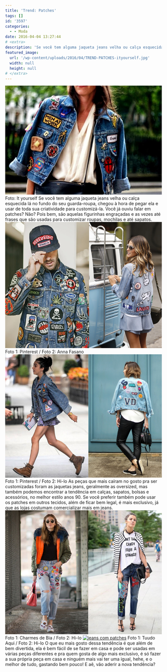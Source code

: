 ```yaml
---
title: 'Trend: Patches'
tags: []
id: '3597'
categories:
  - - Moda
date: 2016-04-04 13:27:44
# <extra>
description: 'Se você tem alguma jaqueta jeans velha ou calça esquecida lá no fundo do seu guarda-roupa, chegou à hora de pegar ela e usar de toda sua criatividade para customizá-la. Você já ouviu falar em patches? Não? Pois bem, são aquelas figurinhas engraçadas e as vezes até frases que são usadas para customizar roupas, mochilas e até sapatos. As peças que mais caíram no gosto pra ser customizadas foram as jaquetas jeans, geralmente as oversized, mas também podemos encontrar a tendência em calças, sapatos, bolsas e acessórios, no melhor estilo anos 90. Se você preferir também pode usar os patches em outros tecidos, além de ficar bem legal, é mais exclusivo, já que as lojas costumam comercializar mais em jeans. O que eu mais gosto dessa tendência é que além de bem divertida, ela é bem fácil de se fazer &hellip;'
featured_image: 
  url: '/wp-content/uploads/2016/04/TREND-PATCHES-ityourself.jpg'
  width: null
  height: null
# </extra>
---
```


[![Jaqueta com patches](/wp-content/uploads/2016/04/TREND-PATCHES-ityourself.jpg)](/wp-content/uploads/2016/04/TREND-PATCHES-ityourself.jpg) Foto: It yourself Se você tem alguma jaqueta jeans velha ou calça esquecida lá no fundo do seu guarda-roupa, chegou à hora de pegar ela e usar de toda sua criatividade para customizá-la. Você já ouviu falar em patches? Não? Pois bem, são aquelas figurinhas engraçadas e as vezes até frases que são usadas para customizar roupas, mochilas e até sapatos. [![jaqueta jeans com patches](/wp-content/uploads/2016/04/trend-patches-na-jaqueta.jpg)](/wp-content/uploads/2016/04/trend-patches-na-jaqueta.jpg) Foto 1: Pinterest / Foto 2: Anna Fasano [![tendência - patches com jeans](/wp-content/uploads/2016/04/jaquetas-com-patches.jpg)](/wp-content/uploads/2016/04/jaquetas-com-patches.jpg) Foto 1: Pinterest / Foto 2: Hi-lo As peças que mais caíram no gosto pra ser customizadas foram as jaquetas jeans, geralmente as oversized, mas também podemos encontrar a tendência em calças, sapatos, bolsas e acessórios, no melhor estilo anos 90. Se você preferir também pode usar os patches em outros tecidos, além de ficar bem legal, é mais exclusivo, já que as lojas costumam comercializar mais em jeans. [![trend - patches](/wp-content/uploads/2016/04/tendência-patches-na-calça-jeans.jpg)](/wp-content/uploads/2016/04/tendência-patches-na-calça-jeans.jpg) Foto 1: Charmes de Bia / Foto 2: Hi-lo [![jeans com patches](/wp-content/uploads/2016/04/calça-com-patches.jpg)](/wp-content/uploads/2016/04/calça-com-patches.jpg) Foto 1: Tuudo Aqui / Foto 2: Hi-lo O que eu mais gosto dessa tendência é que além de bem divertida, ela é bem fácil de se fazer em casa e pode ser usadas em várias peças diferentes e pra quem gosta de algo mais exclusivo, é só fazer a sua própria peça em casa e ninguém mais vai ter uma igual, hehe, e o melhor de tudo, gastando bem pouco! E aê, vão aderir a nova tendência?
